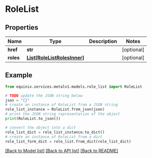 # RoleList


## Properties

Name | Type | Description | Notes
------------ | ------------- | ------------- | -------------
**href** | **str** |  | [optional] 
**roles** | [**List[RoleListRolesInner]**](RoleListRolesInner.md) |  | [optional] 

## Example

```python
from equinix.services.metalv1.models.role_list import RoleList

# TODO update the JSON string below
json = "{}"
# create an instance of RoleList from a JSON string
role_list_instance = RoleList.from_json(json)
# print the JSON string representation of the object
print(RoleList.to_json())

# convert the object into a dict
role_list_dict = role_list_instance.to_dict()
# create an instance of RoleList from a dict
role_list_form_dict = role_list.from_dict(role_list_dict)
```
[[Back to Model list]](../README.md#documentation-for-models) [[Back to API list]](../README.md#documentation-for-api-endpoints) [[Back to README]](../README.md)


